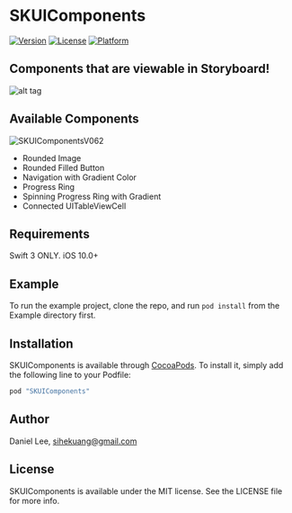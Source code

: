 # SKUIComponents

[![Version](https://img.shields.io/cocoapods/v/SKUIComponents.svg?style=flat)](http://cocoapods.org/pods/SKUIComponents)
[![License](https://img.shields.io/cocoapods/l/SKUIComponents.svg?style=flat)](http://cocoapods.org/pods/SKUIComponents)
[![Platform](https://img.shields.io/cocoapods/p/SKUIComponents.svg?style=flat)](http://cocoapods.org/pods/SKUIComponents)

## Components that are viewable in Storyboard!

![alt tag](https://www.screencast.com/t/GBecxLKZjuR)

## Available Components

![SKUIComponentsV062](https://gfycat.com/ConcernedLoneAnemonecrab)

- Rounded Image
- Rounded Filled Button
- Navigation with Gradient Color
- Progress Ring
- Spinning Progress Ring with Gradient
- Connected UITableViewCell

## Requirements

Swift 3 ONLY. iOS 10.0+

## Example

To run the example project, clone the repo, and run `pod install` from the Example directory first.

## Installation

SKUIComponents is available through [CocoaPods](http://cocoapods.org). To install
it, simply add the following line to your Podfile:

```ruby
pod "SKUIComponents"
```
## Author

Daniel Lee, sihekuang@gmail.com

## License

SKUIComponents is available under the MIT license. See the LICENSE file for more info.
